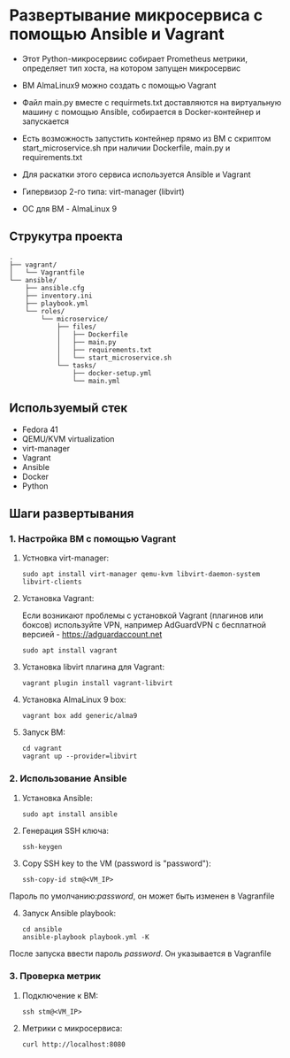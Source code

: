 # Развертывание микросервиса с помощью Ansible и Vagrant

- Этот Python-микросервиис собирает Prometheus метрики, определяет тип хоста, на котором запущен микросервис
- ВМ AlmaLinux9 можно создать с помощью Vagrant
- Файл main.py вместе с requirmets.txt доставляются на виртуальную машину с помощью Ansible, собирается в Docker-контейнер и запускается
- Есть возможность запустить контейнер прямо из ВМ с скриптом start_microservice.sh при наличии Dockerfile, main.py и requirements.txt
  
- Для раскатки этого сервиса используется Ansible и Vagrant

- Гипервизор 2-го типа: virt-manager (libvirt)

- ОС для ВМ - AlmaLinux 9
  
## Струкутра проекта

```
.
├── vagrant/
│   └── Vagrantfile
└── ansible/
    ├── ansible.cfg
    ├── inventory.ini
    ├── playbook.yml
    └── roles/
        └── microservice/
            ├── files/
            │   ├── Dockerfile
            │   ├── main.py
            │   ├── requirements.txt
            │   └── start_microservice.sh
            └── tasks/
                ├── docker-setup.yml
                └── main.yml
```

## Используемый стек

- Fedora 41
- QEMU/KVM virtualization
- virt-manager
- Vagrant
- Ansible
- Docker
- Python

## Шаги развертывания

### 1. Настройка ВМ с помощью Vagrant

1. Устновка virt-manager:
  
   ```
   sudo apt install virt-manager qemu-kvm libvirt-daemon-system libvirt-clients
   ```
   
2. Установка Vagrant:

   Если возникают проблемы с установкой Vagrant (плагинов или боксов) используйте VPN, например AdGuardVPN с бесплатной версией - https://adguardaccount.net
  
   ```
   sudo apt install vagrant
   ```
   
3. Установка libvirt плагина для Vagrant:
  
   ```
   vagrant plugin install vagrant-libvirt
   ```
   
4. Установка AlmaLinux 9 box:
  
   ```
   vagrant box add generic/alma9
   ```
   
5. Запуск ВМ:
  
   ```
   cd vagrant
   vagrant up --provider=libvirt
   ```
   
### 2. Использование Ansible

1. Установка Ansible:
  
   ```
   sudo apt install ansible
   ```
   
2. Генерация SSH ключа:
  
   ```
   ssh-keygen
   ```
   
3. Copy SSH key to the VM (password is "password"):
  
   ```
   ssh-copy-id stm@<VM_IP>
   ```

Пароль по умолчанию:_password_, он может быть изменен в Vagranfile
   
4. Запуск Ansible playbook:
  
   ```
   cd ansible
   ansible-playbook playbook.yml -K
   ```

После запуска ввести пароль _password_. Он указывается в Vagranfile
   

### 3. Проверка метрик

1. Подключение к ВМ:
  
   ```
   ssh stm@<VM_IP>
   ```
   
2. Метрики с микросервиса:
  
   ```
   curl http://localhost:8080
   ```
   
